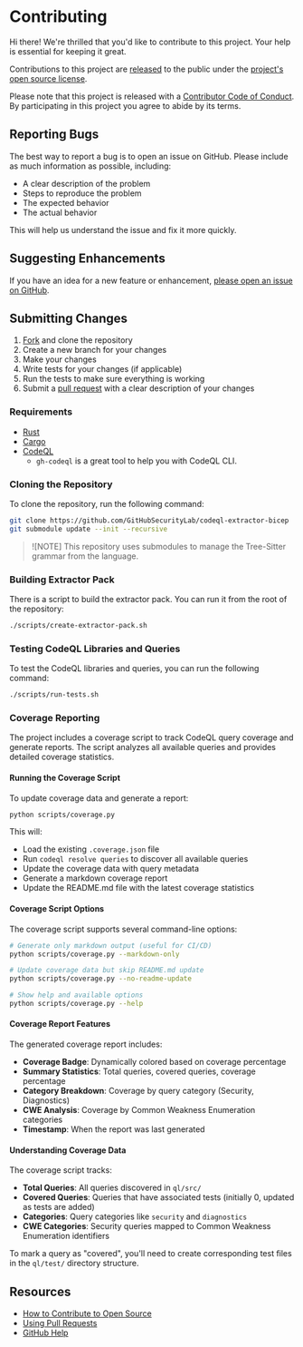 # Contributing

Hi there! We're thrilled that you'd like to contribute to this project. Your help is essential for keeping it great.

Contributions to this project are [released](https://help.github.com/articles/github-terms-of-service/#6-contributions-under-repository-license) to the public under the [project's open source license][license].

Please note that this project is released with a [Contributor Code of Conduct][code-of-conduct]. By participating in this project you agree to abide by its terms.

## Reporting Bugs

The best way to report a bug is to open an issue on GitHub. Please include as much information as possible, including:

- A clear description of the problem
- Steps to reproduce the problem
- The expected behavior
- The actual behavior

This will help us understand the issue and fix it more quickly.

## Suggesting Enhancements

If you have an idea for a new feature or enhancement, [please open an issue on GitHub][issues].

## Submitting Changes

1. [Fork][fork] and clone the repository
2. Create a new branch for your changes
3. Make your changes
4. Write tests for your changes (if applicable)
5. Run the tests to make sure everything is working
6. Submit a [pull request][pr] with a clear description of your changes

### Requirements

- [Rust](https://www.rust-lang.org/tools/install)
- [Cargo](https://doc.rust-lang.org/cargo/getting-started/installation.html)
- [CodeQL](https://codeql.github.com/docs/codeql-cli/getting-started/)
  - `gh-codeql` is a great tool to help you with CodeQL CLI.

### Cloning the Repository

To clone the repository, run the following command:

```bash
git clone https://github.com/GitHubSecurityLab/codeql-extractor-bicep
git submodule update --init --recursive
```

> ![NOTE]
> This repository uses submodules to manage the Tree-Sitter grammar from the language.

### Building Extractor Pack

There is a script to build the extractor pack. You can run it from the root of the repository:

```bash
./scripts/create-extractor-pack.sh
```

### Testing CodeQL Libraries and Queries

To test the CodeQL libraries and queries, you can run the following command:

```bash
./scripts/run-tests.sh
```

### Coverage Reporting

The project includes a coverage script to track CodeQL query coverage and generate reports. The script analyzes all available queries and provides detailed coverage statistics.

#### Running the Coverage Script

To update coverage data and generate a report:

```bash
python scripts/coverage.py
```

This will:
- Load the existing `.coverage.json` file
- Run `codeql resolve queries` to discover all available queries
- Update the coverage data with query metadata
- Generate a markdown coverage report
- Update the README.md file with the latest coverage statistics

#### Coverage Script Options

The coverage script supports several command-line options:

```bash
# Generate only markdown output (useful for CI/CD)
python scripts/coverage.py --markdown-only

# Update coverage data but skip README.md update
python scripts/coverage.py --no-readme-update

# Show help and available options
python scripts/coverage.py --help
```

#### Coverage Report Features

The generated coverage report includes:

- **Coverage Badge**: Dynamically colored based on coverage percentage
- **Summary Statistics**: Total queries, covered queries, coverage percentage
- **Category Breakdown**: Coverage by query category (Security, Diagnostics)
- **CWE Analysis**: Coverage by Common Weakness Enumeration categories
- **Timestamp**: When the report was last generated

#### Understanding Coverage Data

The coverage script tracks:
- **Total Queries**: All queries discovered in `ql/src/`
- **Covered Queries**: Queries that have associated tests (initially 0, updated as tests are added)
- **Categories**: Query categories like `security` and `diagnostics`
- **CWE Categories**: Security queries mapped to Common Weakness Enumeration identifiers

To mark a query as "covered", you'll need to create corresponding test files in the `ql/test/` directory structure.

## Resources

- [How to Contribute to Open Source](https://opensource.guide/how-to-contribute/)
- [Using Pull Requests](https://help.github.com/articles/about-pull-requests/)
- [GitHub Help](https://help.github.com)

[issues]: https://github.com/GitHubSecurityLab/codeql-extractor-bicep/issues
[fork]: https://github.com/GitHubSecurityLab/codeql-extractor-bicep/fork
[pr]: https://github.com/GitHubSecurityLab/codeql-extractor-bicep/compare
[license]: https://github.com/GitHubSecurityLab/codeql-extractor-bicep/tree/main/LICENSE
[code-of-conduct]: https://github.com/GitHubSecurityLab/codeql-extractor-bicep/tree/main?tab=coc-ov-file
